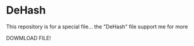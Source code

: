 # DeHash
This repository is for a special file... the "DeHash" file support me for more

DOWMLOAD FILE!
